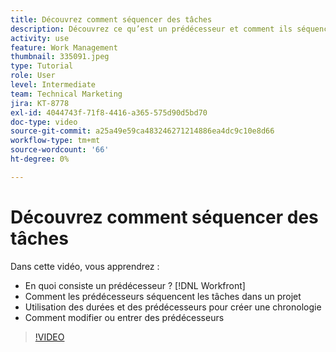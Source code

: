 ```yaml
---
title: Découvrez comment séquencer des tâches
description: Découvrez ce qu’est un prédécesseur et comment ils séquencent les tâches dans un projet. Ensuite, apprenez à utiliser les durées et les prédécesseurs pour créer une chronologie.
activity: use
feature: Work Management
thumbnail: 335091.jpeg
type: Tutorial
role: User
level: Intermediate
team: Technical Marketing
jira: KT-8778
exl-id: 4044743f-71f8-4416-a365-575d90d5bd70
doc-type: video
source-git-commit: a25a49e59ca483246271214886ea4dc9c10e8d66
workflow-type: tm+mt
source-wordcount: '66'
ht-degree: 0%

---
```


# Découvrez comment séquencer des tâches

Dans cette vidéo, vous apprendrez :

* En quoi consiste un prédécesseur ? [!DNL  Workfront]
* Comment les prédécesseurs séquencent les tâches dans un projet
* Utilisation des durées et des prédécesseurs pour créer une chronologie
* Comment modifier ou entrer des prédécesseurs

>[!VIDEO](https://video.tv.adobe.com/v/335091/?quality=12&learn=on)

<!---
Learn more urls
There’s a lot more you can learn about predecessors, such as dependency type and lag. [!DNL Workfront] recommends getting the basics down first, then pulling those other features into your project planning. If you’re curious, here are some articles about additional functionality.
Overview of task predecessors
Create predecessor relationships by chaining tasks
Creating a predecessor relationship on the task list
Overview of lag types
Overview of task dependency types
--->
